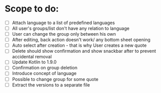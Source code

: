 # Scope to do:

 - [ ] Attach language to a list of predefined languages
 - [ ] All user's groups/list don't have any relation to language
 - [ ] User can change the group only between his own
 - [ ] After editing, back action doesn't work/ any bottom sheet opening
 - [ ] Auto select after creation - that is why User creates a new quote
 - [ ] Delete should show confirmation and show snackbar after to prevent accidental removal
 - [ ] Update Kotlin to 1.9.0
 - [ ] Confirmation on group deletion
 - [ ] Introduce concept of language
 - [ ] Possible to change group for some quote
 - [ ] Extract the versions to a separate file